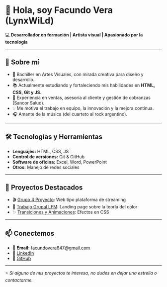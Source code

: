 # 👋 Hola, soy Facundo Vera (LynxWiLd)

💻 **Desarrollador en formación | Artista visual | Apasionado por la tecnología**

---

## 🚀 Sobre mí
- 🎨 Bachiller en Artes Visuales, con mirada creativa para diseño y desarrollo.  
- 📚 Actualmente estudiando y fortaleciendo mis habilidades en **HTML, CSS, Git y JS**.  
- 🏢 Experiencia en ventas, asesoría al cliente y gestión de cobranzas (Sancor Salud).  
- 💡 Me motiva el trabajo en equipo, la innovación y la mejora continua.  
- 🎧 Amante de la música (del cuarteto al rock argentino).  

---

## 🛠️ Tecnologías y Herramientas
- **Lenguajes:** HTML, CSS, JS 
- **Control de versiones:** Git & GitHub  
- **Software de oficina:** Excel, Word, PowerPoint  
- **Otros:** Manejo de redes sociales  

---

## 📌 Proyectos Destacados
- 🎬 [Grupo 4 Proyecto](https://github.com/LynxWiLd/grupo4proyecto): Web tipo plataforma de streaming  
- 🎨 [Trabajo Grupal LFM](https://github.com/LynxWiLd/Trabajo-Grupal-LFM): Landing page sobre la teoría del color  
- ✨ [Transiciones y Animaciones](https://github.com/LynxWiLd/Transiciones-y-Animaciones): Efectos en CSS  

---

## 📫 Conectemos
- 📧 **Email:** facundovera647@gmail.com  
- 🔗 [LinkedIn](https://linkedin.com/in/vera-facundo)  
- 🐙 [GitHub](https://github.com/LynxWiLd)  

---

⭐ *Si alguno de mis proyectos te interesa, no dudes en dejar una estrella o contactarme.*  


<!--
**LynxWiLd/LynxWiLd** is a ✨ _special_ ✨ repository because its `README.md` (this file) appears on your GitHub profile.

Here are some ideas to get you started:

- 🔭 I’m currently working on ...
- 🌱 I’m currently learning ...
- 👯 I’m looking to collaborate on ...
- 🤔 I’m looking for help with ...
- 💬 Ask me about ...
- 📫 How to reach me: ...
- 😄 Pronouns: ...
- ⚡ Fun fact: ...
-->
